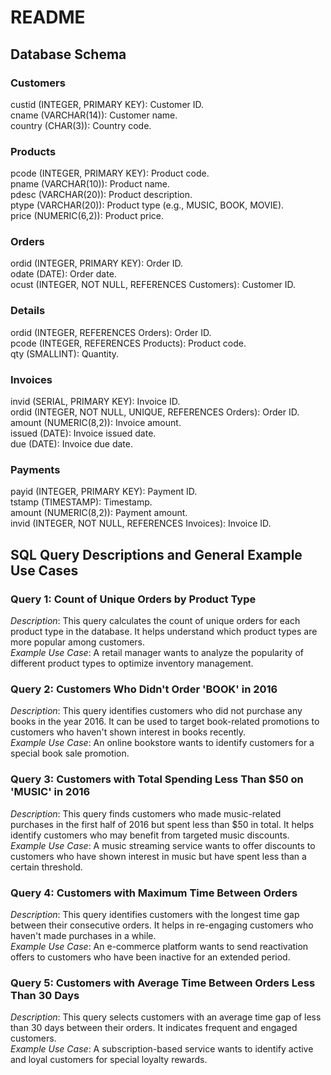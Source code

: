 # README

## Database Schema

### Customers

custid (INTEGER, PRIMARY KEY): Customer ID.<br>
cname (VARCHAR(14)): Customer name.<br>
country (CHAR(3)): Country code.<br>

### Products

pcode (INTEGER, PRIMARY KEY): Product code.<br>
pname (VARCHAR(10)): Product name.<br>
pdesc (VARCHAR(20)): Product description.<br>
ptype (VARCHAR(20)): Product type (e.g., MUSIC, BOOK, MOVIE).<br>
price (NUMERIC(6,2)): Product price.

### Orders

ordid (INTEGER, PRIMARY KEY): Order ID.<br>
odate (DATE): Order date.<br>
ocust (INTEGER, NOT NULL, REFERENCES Customers): Customer ID.<br>

### Details

ordid (INTEGER, REFERENCES Orders): Order ID.<br>
pcode (INTEGER, REFERENCES Products): Product code.<br>
qty (SMALLINT): Quantity.<br>

### Invoices

invid (SERIAL, PRIMARY KEY): Invoice ID.<br>
ordid (INTEGER, NOT NULL, UNIQUE, REFERENCES Orders): Order ID.<br>
amount (NUMERIC(8,2)): Invoice amount.<br>
issued (DATE): Invoice issued date.<br>
due (DATE): Invoice due date.<br>

### Payments

payid (INTEGER, PRIMARY KEY): Payment ID.<br>
tstamp (TIMESTAMP): Timestamp.<br>
amount (NUMERIC(8,2)): Payment amount.<br>
invid (INTEGER, NOT NULL, REFERENCES Invoices): Invoice ID.<br>

## SQL Query Descriptions and General Example Use Cases

### Query 1: Count of Unique Orders by Product Type

_Description_: This query calculates the count of unique orders for each product type in the database. It helps understand which product types are more popular among customers.<br>
_Example Use Case_: A retail manager wants to analyze the popularity of different product types to optimize inventory management.

### Query 2: Customers Who Didn't Order 'BOOK' in 2016

_Description_: This query identifies customers who did not purchase any books in the year 2016. It can be used to target book-related promotions to customers who haven't shown interest in books recently.<br>
_Example Use Case_: An online bookstore wants to identify customers for a special book sale promotion.

### Query 3: Customers with Total Spending Less Than $50 on 'MUSIC' in 2016

_Description_: This query finds customers who made music-related purchases in the first half of 2016 but spent less than $50 in total. It helps identify customers who may benefit from targeted music discounts.<br>
_Example Use Case_: A music streaming service wants to offer discounts to customers who have shown interest in music but have spent less than a certain threshold.

### Query 4: Customers with Maximum Time Between Orders

_Description_: This query identifies customers with the longest time gap between their consecutive orders. It helps in re-engaging customers who haven't made purchases in a while.<br>
_Example Use Case_: An e-commerce platform wants to send reactivation offers to customers who have been inactive for an extended period.

### Query 5: Customers with Average Time Between Orders Less Than 30 Days

_Description_: This query selects customers with an average time gap of less than 30 days between their orders. It indicates frequent and engaged customers.<br>
_Example Use Case_: A subscription-based service wants to identify active and loyal customers for special loyalty rewards.
